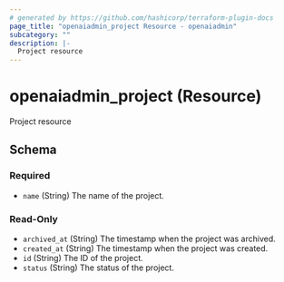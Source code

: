 ```yaml
---
# generated by https://github.com/hashicorp/terraform-plugin-docs
page_title: "openaiadmin_project Resource - openaiadmin"
subcategory: ""
description: |-
  Project resource
---
```


# openaiadmin_project (Resource)

Project resource



<!-- schema generated by tfplugindocs -->
## Schema

### Required

- `name` (String) The name of the project.

### Read-Only

- `archived_at` (String) The timestamp when the project was archived.
- `created_at` (String) The timestamp when the project was created.
- `id` (String) The ID of the project.
- `status` (String) The status of the project.
